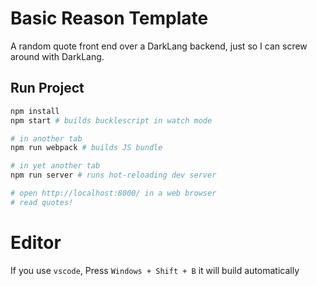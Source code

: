 # Basic Reason Template

A random quote front end over a DarkLang backend, just so I can screw around with DarkLang.

## Run Project

```sh
npm install
npm start # builds bucklescript in watch mode

# in another tab
npm run webpack # builds JS bundle

# in yet another tab
npm run server # runs hot-reloading dev server

# open http://localhost:8000/ in a web browser
# read quotes!
```

# Editor
If you use `vscode`, Press `Windows + Shift + B` it will build automatically

